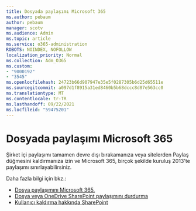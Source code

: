```yaml
---
title: Dosyada paylaşımı Microsoft 365
ms.author: pebaum
author: pebaum
manager: scotv
ms.audience: Admin
ms.topic: article
ms.service: o365-administration
ROBOTS: NOINDEX, NOFOLLOW
localization_priority: Normal
ms.collection: Adm_O365
ms.custom:
- "9000192"
- "3545"
ms.openlocfilehash: 24723b66d907947e35e5f0287305b6d25d65511e
ms.sourcegitcommit: a097d1f8915a31ed8460b5b68dccc8d87e563cc0
ms.translationtype: MT
ms.contentlocale: tr-TR
ms.lasthandoff: 09/22/2021
ms.locfileid: "59475201"
---
```

# <a name="limit-sharing-in-microsoft-365"></a>Dosyada paylaşımı Microsoft 365

Şirket içi paylaşımı tamamen devre dışı bırakamanıza veya sitelerden Paylaş düğmesini kaldırmanıza izin ve Microsoft 365, birçok şekilde kuruluş 2013'te paylaşımı sınırlayabilirsiniz. 

Daha fazla bilgi için bkz.:

- [Dosya paylaşımını Microsoft 365.](https://docs.microsoft.com/Office365/Enterprise/microsoft-365-limit-sharing)
- [Dosya veya OneDrive SharePoint paylaşımını durdurma](https://support.office.com/article/stop-sharing-onedrive-or-sharepoint-files-or-folders-or-change-permissions-0a36470f-d7fe-40a0-bd74-0ac6c1e13323)
- [Kullanıcı kaldırma hakkında SharePoint](https://docs.microsoft.com/sharepoint/remove-users)